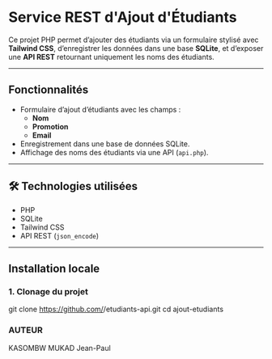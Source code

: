 # Service REST d'Ajout d'Étudiants

Ce projet PHP permet d’ajouter des étudiants via un formulaire stylisé avec **Tailwind CSS**, d’enregistrer les données dans une base **SQLite**, et d’exposer une **API REST** retournant uniquement les noms des étudiants.

---

## Fonctionnalités

- Formulaire d’ajout d’étudiants avec les champs :
  - **Nom**
  - **Promotion**
  - **Email**
- Enregistrement dans une base de données SQLite.
- Affichage des noms des étudiants via une API (`api.php`).

---

## 🛠️ Technologies utilisées

- PHP
- SQLite
- Tailwind CSS
- API REST (`json_encode`)

---

## Installation locale

### 1. Clonage du projet


git clone https://github.com/<ton-utilisateur>/etudiants-api.git
cd ajout-etudiants

### AUTEUR
KASOMBW MUKAD Jean-Paul